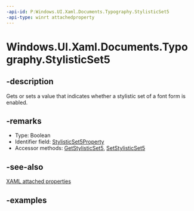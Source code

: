 ```yaml
---
-api-id: P:Windows.UI.Xaml.Documents.Typography.StylisticSet5
-api-type: winrt attachedproperty
---
```


# Windows.UI.Xaml.Documents.Typography.StylisticSet5

<!--
see GetStylisticSet5, and SetStylisticSet5
-->

## -description

Gets or sets a value that indicates whether a stylistic set of a font form is enabled.

## -remarks

<ul><li>Type: Boolean</li><li>Identifier field: <a href="/uwp/api/windows.ui.xaml.documents.typography.stylisticset5property">StylisticSet5Property</a></li><li>Accessor methods: <a href="/uwp/api/windows.ui.xaml.documents.typography.getstylisticset5">GetStylisticSet5</a>, <a href="/uwp/api/windows.ui.xaml.documents.typography.setstylisticset5">SetStylisticSet5</a></li></ul>

## -see-also

[XAML attached properties](/windows/uwp/xaml-platform/attached-properties-overview)

## -examples


